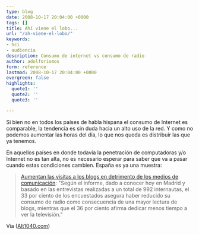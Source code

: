 ```yaml
---
type: blog
date: 2008-10-17 20:04:00 +0000
tags: []
title: Ahí viene el lobo...
url: "/ah-viene-el-lobo/"
keywords:
- hci
- audiencia
description: Consumo de internet vs consumo de radio
author: adolforismos
form: reference
lastmod: 2008-10-17 20:04:00 +0000
evergreen: false
highlights:
  quote1: ''
  quote2: ''
  quote3: ''

---
```

Si bien no en todos los países de habla hispana el consumo de Internet es comparable, la tendencia es sin duda hacia un alto uso de la red. Y como no podemos aumentar las horas del día, lo que nos queda es distribuir las que ya tenemos.

En aquellos países en donde todavía la penetración de computadoras y/o Internet no es tan alta, no es necesario esperar para saber que va a pasar cuando estas condiciones cambien. España es ya una muestra:

<blockquote><a href="http://www.lavanguardia.es/lv24h/20081016/53561160702.html">Aumentan las visitas a los blogs en detrimento de los medios de comunicación</a>: "Según el informe, dado a conocer hoy en Madrid y basado en las entrevistas realizadas a un total de 992 internautas, el 33 por ciento de los encuestados asegura haber reducido su consumo de radio como consecuencia de una mayor lectura de blogs, mientras que el 36 por ciento afirma dedicar menos tiempo a ver la televisión."</blockquote>


Vía (<a href="http://alt1040.com/2008/10/la-audiencia-de-los-blogs-sube-frente-al-descenso-del-resto-de-medios/">Alt1040.com</a>)
